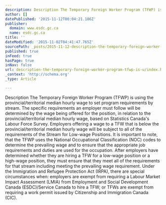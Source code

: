 ```yaml
---
description: Description The Temporary Foreign Worker Program (TFWP) is using the provincial/territorial median hourly wage to set program requirements by stream. The specif
author: []
datePublished: '2015-11-12T00:04:21.186Z'
publisher:
  domain: www.esdc.gc.ca
  name: esdc.gc.ca
title: ''
dateModified: '2015-11-02T04:41:47.765Z'
sourcePath: _posts/2015-11-12-description-the-temporary-foreign-worker-program-tfwp-is-u.md
published: true
inFeed: true
hasPage: true
inNav: false
url: description-the-temporary-foreign-worker-program-tfwp-is-u/index.html
_context: 'http://schema.org'
_type: Article

---
```

Description The Temporary Foreign Worker Program (TFWP) is using the provincial/territorial median hourly wage to set program requirements by stream. The specific requirements an employer must follow will be determined by the wage being offered for the position, in relation to the provincial/territorial median hourly wage, based on Statistics Canada's Labour Force Survey. Employers offering a wage to a TFW that is below the provincial/territorial median hourly wage will be subject to all of the requirements of the Stream for Low-wage Positions. It is important to note, that the TFWP uses the National Occupational Classification (NOC) codes to determine the prevailing wage and to ensure that the appropriate job requirements and duties are used for the occupation. After employers have determined whether they are hiring a TFW for a low-wage position or a high-wage position, they must ensure that they meet all of the requirements for that stream including meeting the prevailing wage requirement. Under the Immigration and Refugee Protection Act (IRPA), there are special circumstances when: employers are exempt from requiring a Labour Market Impact Assessment (LMIA) from Employment and Social Development Canada (ESDC)/Service Canada to hire a TFW; or TFWs are exempt from requiring a work permit issued by Citizenship and Immigration Canada (CIC).